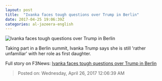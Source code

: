 ```yaml
---
layout: post
title:  "Ivanka faces tough questions over Trump in Berlin"
date: 2017-04-25 19:06:39Z
categories: al-jazeera-english
---
```


![Ivanka faces tough questions over Trump in Berlin](http://www.aljazeera.com/mritems/Images/2017/4/25/1cbbaad800194a9ca68ceb668f1ad207_18.jpg)

Taking part in a Berlin summit, Ivanka Trump says she is still 'rather unfamiliar' with her role as first daughter.


Full story on F3News: [Ivanka faces tough questions over Trump in Berlin](http://www.f3nws.com/n/BBtZhD)

> Posted on: Wednesday, April 26, 2017 12:06:39 AM
